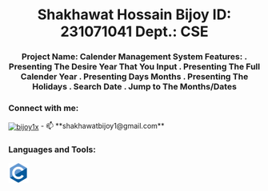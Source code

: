 <h1 align="center">
  Shakhawat Hossain Bijoy 
  ID: 231071041 
  Dept.: CSE</h1>
<h3 align="center">Project Name: Calender Management System 
  Features: 
  . Presenting The Desire Year That You Input 
  . Presenting The Full Calender Year 
  . Presenting Days Months 
  . Presenting The Holidays 
  . Search Date 
  . Jump to The Months/Dates</h3>

<h3 align="left">Connect with me:</h3>
<p align="left">
  <a href="https://fb.com/bijoy1x" target="blank"><img align="center" src="https://raw.githubusercontent.com/rahuldkjain/github-profile-readme-generator/master/src/images/icons/Social/facebook.svg" alt="bijoy1x" height="30" width="40" /></a>
  - 📫 **shakhawatbijoy1@gmail.com**
</p>

<h3 align="left">Languages and Tools:</h3>
<p align="left"> <a href="https://www.cprogramming.com/" target="_blank" rel="noreferrer"> <img src="https://raw.githubusercontent.com/devicons/devicon/master/icons/c/c-original.svg" alt="c" width="40" height="40"/> </a> </p>

